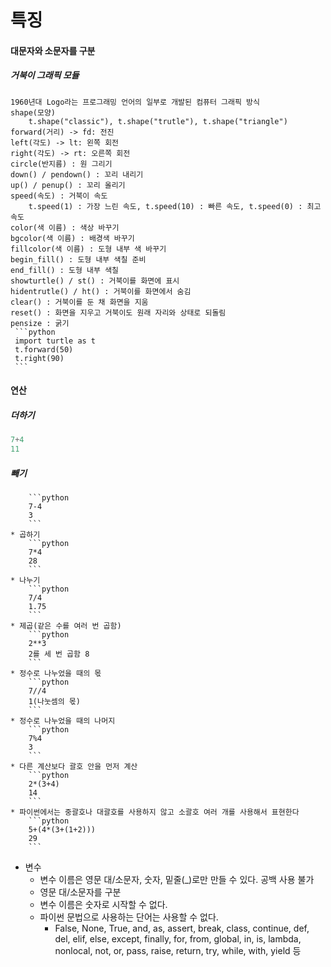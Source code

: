 특징
====
#### 대문자와 소문자를 구분
##### 거북이 그래픽 모듈
    1960년대 Logo라는 프로그래밍 언어의 일부로 개발된 컴퓨터 그래픽 방식
    shape(모양)
        t.shape("classic"), t.shape("trutle"), t.shape("triangle")
    forward(거리) -> fd: 전진
    left(각도) -> lt: 왼쪽 회전
    right(각도) -> rt: 오른쪽 회전
    circle(반지름) : 원 그리기
    down() / pendown() : 꼬리 내리기
    up() / penup() : 꼬리 올리기
    speed(속도) : 거북이 속도
        t.speed(1) : 가장 느린 속도, t.speed(10) : 빠른 속도, t.speed(0) : 최고 속도
    color(색 이름) : 색상 바꾸기
    bgcolor(색 이름) : 배경색 바꾸기
    fillcolor(색 이름) : 도형 내부 색 바꾸기
    begin_fill() : 도형 내부 색칠 준비
    end_fill() : 도형 내부 색칠
    showturtle() / st() : 거북이를 화면에 표시
    hidentrutle() / ht() : 거북이를 화면에서 숨김
    clear() : 거북이를 둔 채 화면을 지움
    reset() : 화면을 지우고 거북이도 원래 자리와 상태로 되돌림
    pensize : 굵기
     ```python
     import turtle as t
     t.forward(50)
     t.right(90)
     ```
#### 연산
##### 더하기 
```python
7+4
11
```
##### 빼기
        ```python
        7-4
        3
        ```
    * 곱하기
        ```python
        7*4
        28
        ```
    * 나누기
        ```python
        7/4
        1.75
        ```
    * 제곱(같은 수를 여러 번 곱함)
        ```python
        2**3
        2를 세 번 곱함 8
        ```
    * 정수로 나누었을 때의 몫
        ```python
        7//4
        1(나눗셈의 몫)
        ```
    * 정수로 나누었을 때의 나머지
        ```python
        7%4
        3
        ```
    * 다른 계산보다 괄호 안을 먼저 계산
        ```python
        2*(3+4)
        14
        ```
    * 파이썬에서는 중괄호나 대괄호를 사용하지 않고 소괄호 여러 개를 사용해서 표현한다
        ```python
        5+(4*(3+(1+2)))
        29
        ```
* 변수
    * 변수 이름은 영문 대/소문자, 숫자, 밑줄(_)로만 만들 수 있다. 공백 사용 불가
    * 영문 대/소문자를 구분
    * 변수 이름은 숫자로 시작할 수 없다.
    * 파이썬 문법으로 사용하는 단어는 사용할 수 없다.
        * False, None, True, and, as, assert, break, class, continue, def, del, elif, else, except, finally, for, from, global, in, is, lambda, nonlocal, not, or, pass, raise, return, try, while, with, yield 등